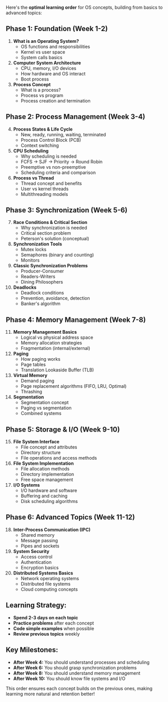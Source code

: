Here's the **optimal learning order** for OS concepts, building from basics to advanced topics:

## **Phase 1: Foundation (Week 1-2)**

1. **What is an Operating System?**
    - OS functions and responsibilities
    - Kernel vs user space
    - System calls basics
2. **Computer System Architecture**
    - CPU, memory, I/O devices
    - How hardware and OS interact
    - Boot process
3. **Process Concept**
    - What is a process?
    - Process vs program
    - Process creation and termination

## **Phase 2: Process Management (Week 3-4)**

4. **Process States & Life Cycle**
    - New, ready, running, waiting, terminated
    - Process Control Block (PCB)
    - Context switching
5. **CPU Scheduling**
    - Why scheduling is needed
    - FCFS → SJF → Priority → Round Robin
    - Preemptive vs non-preemptive
    - Scheduling criteria and comparison
6. **Process vs Thread**
    - Thread concept and benefits
    - User vs kernel threads
    - Multithreading models

## **Phase 3: Synchronization (Week 5-6)**

7. **Race Conditions & Critical Section**
    - Why synchronization is needed
    - Critical section problem
    - Peterson's solution (conceptual)
8. **Synchronization Tools**
    - Mutex locks
    - Semaphores (binary and counting)
    - Monitors
9. **Classic Synchronization Problems**
    - Producer-Consumer
    - Readers-Writers
    - Dining Philosophers
10. **Deadlocks**
    - Deadlock conditions
    - Prevention, avoidance, detection
    - Banker's algorithm

## **Phase 4: Memory Management (Week 7-8)**

11. **Memory Management Basics**
    - Logical vs physical address space
    - Memory allocation strategies
    - Fragmentation (internal/external)
12. **Paging**
    - How paging works
    - Page tables
    - Translation Lookaside Buffer (TLB)
13. **Virtual Memory**
    - Demand paging
    - Page replacement algorithms (FIFO, LRU, Optimal)
    - Thrashing
14. **Segmentation**
    - Segmentation concept
    - Paging vs segmentation
    - Combined systems

## **Phase 5: Storage & I/O (Week 9-10)**

15. **File System Interface**
    - File concept and attributes
    - Directory structure
    - File operations and access methods
16. **File System Implementation**
    - File allocation methods
    - Directory implementation
    - Free space management
17. **I/O Systems**
    - I/O hardware and software
    - Buffering and caching
    - Disk scheduling algorithms

## **Phase 6: Advanced Topics (Week 11-12)**

18. **Inter-Process Communication (IPC)**
    - Shared memory
    - Message passing
    - Pipes and sockets
19. **System Security**
    - Access control
    - Authentication
    - Encryption basics
20. **Distributed Systems Basics**
    - Network operating systems
    - Distributed file systems
    - Cloud computing concepts

## **Learning Strategy:**

- **Spend 2-3 days on each topic**
- **Practice problems** after each concept
- **Code simple examples** when possible
- **Review previous topics** weekly

## **Key Milestones:**

- **After Week 4:** You should understand processes and scheduling
- **After Week 6:** You should grasp synchronization problems
- **After Week 8:** You should understand memory management
- **After Week 10:** You should know file systems and I/O

This order ensures each concept builds on the previous ones, making learning more natural and retention better!